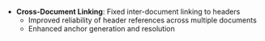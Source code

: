 <!-- (dl (section-meta [3.4.5] - 2025-09-12)) -->

<!-- (dl (# Fixed)) -->
- **Cross-Document Linking**: Fixed inter-document linking to headers
  - Improved reliability of header references across multiple documents
  - Enhanced anchor generation and resolution